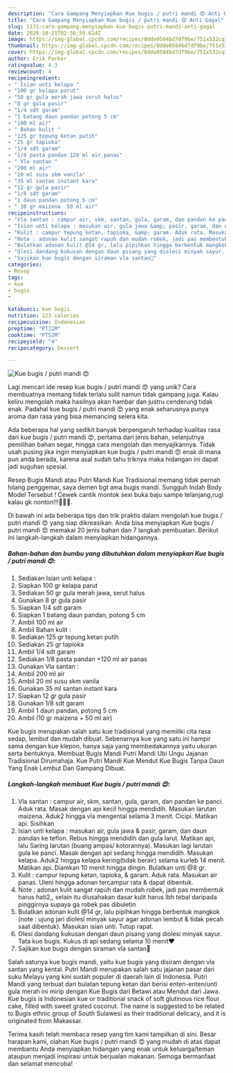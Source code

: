 ```yaml
---
description: "Cara Gampang Menyiapkan Kue bugis / putri mandi 😍 Anti Gagal"
title: "Cara Gampang Menyiapkan Kue bugis / putri mandi 😍 Anti Gagal"
slug: 1131-cara-gampang-menyiapkan-kue-bugis-putri-mandi-anti-gagal
date: 2020-10-21T02:56:59.614Z
image: https://img-global.cpcdn.com/recipes/0dde0584bd7df9be/751x532cq70/kue-bugis-putri-mandi-😍-foto-resep-utama.jpg
thumbnail: https://img-global.cpcdn.com/recipes/0dde0584bd7df9be/751x532cq70/kue-bugis-putri-mandi-😍-foto-resep-utama.jpg
cover: https://img-global.cpcdn.com/recipes/0dde0584bd7df9be/751x532cq70/kue-bugis-putri-mandi-😍-foto-resep-utama.jpg
author: Erik Parker
ratingvalue: 4.3
reviewcount: 4
recipeingredient:
- " Isian unti kelapa "
- "100 gr kelapa parut"
- "50 gr gula merah jawa serut halus"
- "8 gr gula pasir"
- "1/4 sdt garam"
- "1 batang daun pandan potong 5 cm"
- "100 ml air"
- " Bahan kulit "
- "125 gr tepung ketan putih"
- "25 gr tapioka"
- "1/4 sdt garam"
- "1/8 pasta pandan 120 ml air panas"
- " Vla santan "
- "200 ml air"
- "20 ml susu skm vanila"
- "35 ml santan instant kara"
- "12 gr gula pasir"
- "1/8 sdt garam"
- "1 daun pandan potong 5 cm"
- " 10 gr maizena  50 ml air"
recipeinstructions:
- "Vla santan : campur air, skm, santan, gula, garam, dan pandan ke panci. Aduk rata. Masak dengan api kecil hingga mendidih. Masukan larutan maizena. Aduk2 hingga vla mengental selama 3 menit. Cicipi. Matikan api. Sisihkan"
- "Isian unti kelapa : masukan air, gula jawa &amp; pasir, garam, dan daun pandan ke teflon. Rebus hingga mendidih dan gula larut. Matikan api, lalu Saring larutan (buang ampas/ kotorannya). Masukan lagi larutan gula ke panci. Masak dengan api sedang hingga mendidih. Masukan kelapa. Aduk2 hingga kelapa kering(tidak berair) selama kurleb 14 menit. Matikan api. Diamkan 10 menit hingga dingin. Bulatkan unti @8 gr."
- "Kulit : campur tepung ketan, tapioka, &amp; garam. Aduk rata. Masukan air panas. Uleni hingga adonan tercampur rata &amp; dapat dibentuk."
- "Note : adonan kulit sangat rapuh dan mudah robek, jadi pas membentuk harus hati2,, selain itu diusahakan dasar kulit harus lbh tebal daripada pinggirnya supaya ga robek pas dibuletin"
- "Bulatkan adonan kulit @14 gr, lalu pipihkan hingga berbentuk mangkok (note : ujung jari diolesi minyak sayur agar adonan lembut &amp; tidak pecah saat dibentuk). Masukan isian unti. Tutup rapat."
- "Olesi dandang kukusan dengan daun pisang yang diolesi minyak sayur. Tata kue bugis. Kukus di api sedang selama 10 menit❤️"
- "Sajikan kue bugis dengan siraman vla santan💖"
categories:
- Resep
tags:
- kue
- bugis
- 

katakunci: kue bugis  
nutrition: 123 calories
recipecuisine: Indonesian
preptime: "PT11M"
cooktime: "PT52M"
recipeyield: "4"
recipecategory: Dessert

---
```



![Kue bugis / putri mandi 😍](https://img-global.cpcdn.com/recipes/0dde0584bd7df9be/751x532cq70/kue-bugis-putri-mandi-😍-foto-resep-utama.jpg)

Lagi mencari ide resep kue bugis / putri mandi 😍 yang unik? Cara membuatnya memang tidak terlalu sulit namun tidak gampang juga. Kalau keliru mengolah maka hasilnya akan hambar dan justru cenderung tidak enak. Padahal kue bugis / putri mandi 😍 yang enak seharusnya punya aroma dan rasa yang bisa memancing selera kita.

Ada beberapa hal yang sedikit banyak berpengaruh terhadap kualitas rasa dari kue bugis / putri mandi 😍, pertama dari jenis bahan, selanjutnya pemilihan bahan segar, hingga cara mengolah dan menyajikannya. Tidak usah pusing jika ingin menyiapkan kue bugis / putri mandi 😍 enak di mana pun anda berada, karena asal sudah tahu triknya maka hidangan ini dapat jadi suguhan spesial.

Resep Bugis Mandi atau Putri Mandi Kue Tradisional memang tidak pernah hilang penggemar, saya demen bgt ama bugis mandi. Sungguh Indah Body Model Tersebut ! Cewek cantik montok sexi buka baju sampe telanjang,rugi kalau gk nonton!!!🤤🤤😍.


Di bawah ini ada beberapa tips dan trik praktis dalam mengolah kue bugis / putri mandi 😍 yang siap dikreasikan. Anda bisa menyiapkan Kue bugis / putri mandi 😍 memakai 20 jenis bahan dan 7 langkah pembuatan. Berikut ini langkah-langkah dalam menyiapkan hidangannya.

<!--inarticleads1-->

##### Bahan-bahan dan bumbu yang dibutuhkan dalam menyiapkan Kue bugis / putri mandi 😍:

1. Sediakan  Isian unti kelapa :
1. Siapkan 100 gr kelapa parut
1. Sediakan 50 gr gula merah jawa, serut halus
1. Gunakan 8 gr gula pasir
1. Siapkan 1/4 sdt garam
1. Siapkan 1 batang daun pandan, potong 5 cm
1. Ambil 100 ml air
1. Ambil  Bahan kulit :
1. Sediakan 125 gr tepung ketan putih
1. Sediakan 25 gr tapioka
1. Ambil 1/4 sdt garam
1. Sediakan 1/8 pasta pandan +120 ml air panas
1. Gunakan  Vla santan :
1. Ambil 200 ml air
1. Ambil 20 ml susu skm vanila
1. Gunakan 35 ml santan instant kara
1. Siapkan 12 gr gula pasir
1. Gunakan 1/8 sdt garam
1. Ambil 1 daun pandan, potong 5 cm
1. Ambil  (10 gr maizena + 50 ml air)


Kue bugis merupakan salah satu kue tradisional yang memiliki cita rasa sedap, lembut dan mudah dibuat. Sebenarnya kue yang satu ini hampir sama dengan kue klepon, hanya saja yang membedakannya yaitu ukuran serta bentuknya. Membuat Bugis Mandi Putri Mandi Ubi Ungu Jajanan Tradisional Dirumahaja. Kue Putri Mandi Kue Mendut Kue Bugis Tanpa Daun Yang Enak Lembut Dan Gampang Dibuat. 

<!--inarticleads2-->

##### Langkah-langkah membuat Kue bugis / putri mandi 😍:

1. Vla santan : campur air, skm, santan, gula, garam, dan pandan ke panci. Aduk rata. Masak dengan api kecil hingga mendidih. Masukan larutan maizena. Aduk2 hingga vla mengental selama 3 menit. Cicipi. Matikan api. Sisihkan
1. Isian unti kelapa : masukan air, gula jawa &amp; pasir, garam, dan daun pandan ke teflon. Rebus hingga mendidih dan gula larut. Matikan api, lalu Saring larutan (buang ampas/ kotorannya). Masukan lagi larutan gula ke panci. Masak dengan api sedang hingga mendidih. Masukan kelapa. Aduk2 hingga kelapa kering(tidak berair) selama kurleb 14 menit. Matikan api. Diamkan 10 menit hingga dingin. Bulatkan unti @8 gr.
1. Kulit : campur tepung ketan, tapioka, &amp; garam. Aduk rata. Masukan air panas. Uleni hingga adonan tercampur rata &amp; dapat dibentuk.
1. Note : adonan kulit sangat rapuh dan mudah robek, jadi pas membentuk harus hati2,, selain itu diusahakan dasar kulit harus lbh tebal daripada pinggirnya supaya ga robek pas dibuletin
1. Bulatkan adonan kulit @14 gr, lalu pipihkan hingga berbentuk mangkok (note : ujung jari diolesi minyak sayur agar adonan lembut &amp; tidak pecah saat dibentuk). Masukan isian unti. Tutup rapat.
1. Olesi dandang kukusan dengan daun pisang yang diolesi minyak sayur. Tata kue bugis. Kukus di api sedang selama 10 menit❤️
1. Sajikan kue bugis dengan siraman vla santan💖


Salah satunya kue bugis mandi, yaitu kue bugis yang disiram dengan vla santan yang kental. Putri Mandi merupakan salah satu jajanan pasar dari suku Melayu yang kini sudah populer di daerah lain di Indonesia. Putri Mandi yang terbuat dari bulatan tepung ketan dan berisi enten-enten/unti gula merah ini mirip dengan Kue Bugis dari Betawi atau Mendut dari Jawa. Kue bugis is Indonesian kue or traditional snack of soft glutinous rice flour cake, filled with sweet grated coconut. The name is suggested to be related to Bugis ethnic group of South Sulawesi as their traditional delicacy, and it is originated from Makassar. 

Terima kasih telah membaca resep yang tim kami tampilkan di sini. Besar harapan kami, olahan Kue bugis / putri mandi 😍 yang mudah di atas dapat membantu Anda menyiapkan hidangan yang enak untuk keluarga/teman ataupun menjadi inspirasi untuk berjualan makanan. Semoga bermanfaat dan selamat mencoba!
